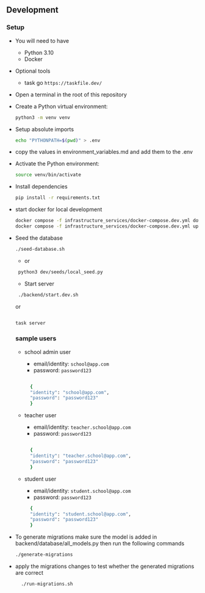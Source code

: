 ## Development

### Setup

- You will need to have

  - Python 3.10
  - Docker

- Optional tools
    - task go `https://taskfile.dev/`
  
- Open a terminal in the root of this repository

- Create a Python virtual environment:

  ```bash
  python3 -m venv venv
  ```
- Setup absolute imports
  ```bash
  echo "PYTHONPATH=$(pwd)" > .env
  ```
- copy the values in environment_variables.md and add them to the .env

- Activate the Python environment:

  ```bash
  source venv/bin/activate
  ```

- Install dependencies

  ```bash
  pip install -r requirements.txt
  ```
- start docker for local development
  ```bash
  docker compose -f infrastructure_services/docker-compose.dev.yml down -v
  docker compose -f infrastructure_services/docker-compose.dev.yml up
  ```
- Seed the database
  
  ```bash
  ./seed-database.sh 
  ```
  - or 
  ```bash
   python3 dev/seeds/local_seed.py
  ```
  - Start server

  ```bash
   ./backend/start.dev.sh
   ```
   or 

  ```bash
  
  task server
  ```
  ### sample users

  - school admin user
    - email/identity: `school@app.com`
    - password: `password123`


    ```bash

      {
      "identity": "school@app.com",
      "password": "password123"
      }

    ```

  - teacher user
    - email/identity: `teacher.school@app.com`
    - password: `password123`


    ```bash

      {
      "identity": "teacher.school@app.com",
      "password": "password123"
      }

    ```
    

  - student user
    - email/identity: `student.school@app.com`
    - password: `password123`



    ```bash
      {
      "identity": "student.school@app.com",
      "password": "password123"
      }
    ```

- To generate migrations make sure the model is added in backend/database/all_models.py then run the following commands

  ```bash
  ./generate-migrations
  ```
- apply the migrations changes to test whether the generated migrations are correct

  ```bash
    ./run-migrations.sh
  ```
